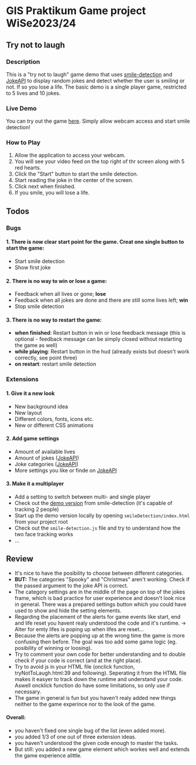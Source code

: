 # GIS Praktikum Game project WiSe2023/24

## Try not to laugh

### Description

This is a "try not to laugh" game demo that uses [smile-detection](https://github.com/SeeknnDestroy/smile-detection) and [JokeAPI](https://sv443.net/jokeapi/v2/) to display random jokes and detect whether the user is smiling or not. If so you lose a life.
The basic demo is a single player game, restricted to 5 lives and 10 jokes.

### Live Demo

You can try out the game [here](https://matej-sulfrian.github.io/gisProject-tryNotToLaugh/game/tryNotToLaugh.html). Simply allow webcam access and start smile detection!

### How to Play

1. Allow the application to access your webcam.
2. You will see your video feed on the top right of thr screen along with 5 red hearts.
3. Click the "Start" button to start the smile detection.
4. Start reading the joke in the center of the screen.
5. Click next when finished.
6. If you smile, you will lose a life.

## Todos

### Bugs
#### 1. There is now clear start point for the game. Creat one single button to start the game:
   - Start smile detection
   - Show first joke
#### 2. There is no way to win or lose a game:
   - Feedback when all lives or gone; **lose**
   - Feedback when all jokes are done and there are still some lives left; **win**
   - Stop smile detection
   
#### 3. There is no way to restart the game:
   - **when finished**: Restart button in win or lose feedback message (this is optional - feedback message can be simply closed without restarting the game as well)
   - **while playing**: Restart button in the hud (already exists but doesn't work correctly, see point three)
   - **on restart**: restart smile detection

### Extensions
#### 1. Give it a new look
   - New background idea
   - New layout
   - Different colors, fonts, icons etc.
   - New or different CSS animations

#### 2. Add game settings
   - Amount of available lives
   - Amount of jokes ([JokeAPI](https://sv443.net/jokeapi/v2/))
   - Joke categories ([JokeAPI](https://sv443.net/jokeapi/v2/))
   - More settings you like or finde on [JokeAPI](https://sv443.net/jokeapi/v2/)

#### 3. Make it a multiplayer
   - Add a setting to switch between multi- and single player
   - Check out the [demo version](https://seeknndestroy.github.io/smile-detection/) from smile-detection (it's capable of tracking 2 people)
   - Start up the demo version locally by opening `smileDetection/index.html` from your project root
   - Check out the `smile-detection.js` file and try to understand how the two face tracking works
   - ...

## Review
   - It's nice to have the posibility to choose between different categories.
   - **BUT:** The categories "Spooky" and "Christmas" aren't working. Check if the passed argument to the joke API is correct.
   - The category settings are in the middle of the page on top of the jokes frame, which is bad practice for user experience and doesn't look nice in general. There was a prepared settings button which you could have used to show and hide the setting elements.
   - Regarding the placement of the alerts for game events like start, end and life reset you havent realy understood the code and it's runtime. -> Alter for emty lifes is poping up when lifes are reset...
   - Because the alerts are popping up at the wrong time the game is more confusing then before. The goal was too add some game logic (eg. posibility of winning or loosing).
   - Try to comment your own code for better understanding and to double check if your code is correct (and at the right place).
   - Try to avoid js in your HTML file (onclick function, tryNotToLaugh.html:39 and following). Seperating it from the HTML file makes it easyer to track down the runtime and understand your code. Aswell oncklick function do have some limitations, so only use if necessary.
   - The game in general is fun but you haven't realy added new things neither to the game experince nor to the look of the game.
#### Overall:
   - you haven't fixed one single bug of the list (even added more).
   - you added 1/3 of one out of three extension ideas.
   - you haven't understood the given code enough to master the tasks.
   - But still: you added a new game element which workes well and extends the game experience alittle.

